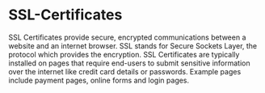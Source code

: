 # SSL-Certificates
SSL Certificates provide secure, encrypted communications between a website and an internet browser. SSL stands for Secure Sockets Layer, the protocol which provides the encryption. SSL Certificates are typically installed on pages that require end-users to submit sensitive information over the internet like credit card details or passwords. Example pages include payment pages, online forms and login pages.
